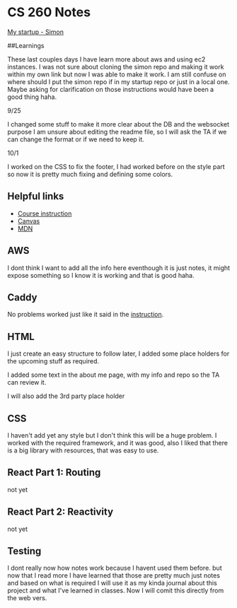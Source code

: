 # CS 260 Notes

[My startup - Simon](https://simon.cs260.click)

##Learnings

These last couples days I have learn more about aws and using ec2 instances. I was not sure about cloning the simon repo and making it work within my own link but now I was able to make it work. I am still confuse on where should I put the simon repo if in my startup repo or just in a local one. Maybe asking for clarification on those instructions would have been a good thing haha. 

9/25

I changed some stuff to make it more clear about the DB and the websocket purpose I am unsure about editing the readme file, so I will ask the TA if we can change the format or if we need to keep it.

10/1

I worked on the CSS to fix the footer, I had worked before on the style part so now it is pretty much fixing and defining some colors. 


## Helpful links

- [Course instruction](https://github.com/webprogramming260)
- [Canvas](https://byu.instructure.com)
- [MDN](https://developer.mozilla.org)

## AWS

I dont think I want to add all the info here eventhough it is just notes, it might expose something so I know it is working and that is good haha.

## Caddy

No problems worked just like it said in the [instruction](https://github.com/webprogramming260/.github/blob/main/profile/webServers/https/https.md).

## HTML

I just create an easy structure to follow later, I added some place holders for the upcoming stuff as required. 

I added some text in the about me page, with my info and repo so the TA can review it.

I will also add the 3rd party place holder

## CSS

I haven't add yet any style but I don't think this will be a huge problem. I worked with the required framework, and it was good, also I liked that there is a big library with resources, that was easy to use. 

## React Part 1: Routing

not yet
## React Part 2: Reactivity

not yet
## Testing

I dont really now how notes work because I havent used them before.  but now that I read more I have learned that those are pretty much just notes and based on what is required I will use it as my kinda journal about this project and what I've learned in classes. Now I will comit this directly from the web vers. 

